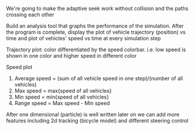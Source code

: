 We're going to make the adaptive seek work without collision and the paths crossing each other

Build an analysis tool that graphs the performance of the simulation. After the program is complete, 
display the plot of vehicle trajectory (position) vs time and
plot of vehicles' speed vs time at every simulation step

Trajectory plot: 
color differentiated by the speed colorbar. i.e. low speed is shown in one color and higher speed in different color

Speed plot
1. Average speed = (sum of all vehicle speed in one step)/(number of all vehicles)
2. Max speed = max{speed of all vehicles}
3. Min speed = min{speed of all vehicles}
4. Range speed = Max speed - Min speed

After one dimensional (particle) is well written later on we can add more features including 2d tracking (bicycle model) and different steering control
